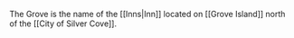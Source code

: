 The Grove is the name of the [[Inns|Inn]] located on [[Grove Island]] north of the [[City of Silver Cove]].